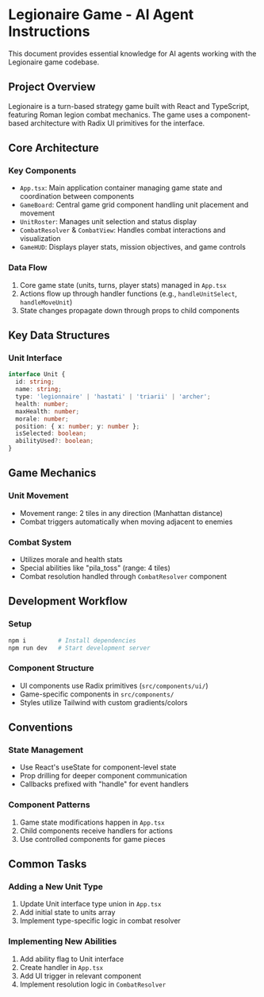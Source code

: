 # Legionaire Game - AI Agent Instructions

This document provides essential knowledge for AI agents working with the Legionaire game codebase.

## Project Overview

Legionaire is a turn-based strategy game built with React and TypeScript, featuring Roman legion combat mechanics. The game uses a component-based architecture with Radix UI primitives for the interface.

## Core Architecture

### Key Components

- `App.tsx`: Main application container managing game state and coordination between components
- `GameBoard`: Central game grid component handling unit placement and movement
- `UnitRoster`: Manages unit selection and status display
- `CombatResolver` & `CombatView`: Handles combat interactions and visualization
- `GameHUD`: Displays player stats, mission objectives, and game controls

### Data Flow

1. Core game state (units, turns, player stats) managed in `App.tsx`
2. Actions flow up through handler functions (e.g., `handleUnitSelect`, `handleMoveUnit`)
3. State changes propagate down through props to child components

## Key Data Structures

### Unit Interface
```typescript
interface Unit {
  id: string;
  name: string;
  type: 'legionnaire' | 'hastati' | 'triarii' | 'archer';
  health: number;
  maxHealth: number;
  morale: number;
  position: { x: number; y: number };
  isSelected: boolean;
  abilityUsed?: boolean;
}
```

## Game Mechanics

### Unit Movement
- Movement range: 2 tiles in any direction (Manhattan distance)
- Combat triggers automatically when moving adjacent to enemies

### Combat System
- Utilizes morale and health stats
- Special abilities like "pila_toss" (range: 4 tiles)
- Combat resolution handled through `CombatResolver` component

## Development Workflow

### Setup
```bash
npm i         # Install dependencies
npm run dev   # Start development server
```

### Component Structure
- UI components use Radix primitives (`src/components/ui/`)
- Game-specific components in `src/components/`
- Styles utilize Tailwind with custom gradients/colors

## Conventions

### State Management
- Use React's useState for component-level state
- Prop drilling for deeper component communication
- Callbacks prefixed with "handle" for event handlers

### Component Patterns
1. Game state modifications happen in `App.tsx`
2. Child components receive handlers for actions
3. Use controlled components for game pieces

## Common Tasks

### Adding a New Unit Type
1. Update Unit interface type union in `App.tsx`
2. Add initial state to units array
3. Implement type-specific logic in combat resolver

### Implementing New Abilities
1. Add ability flag to Unit interface
2. Create handler in `App.tsx`
3. Add UI trigger in relevant component
4. Implement resolution logic in `CombatResolver`